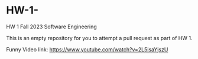 # HW-1-

HW 1 Fall 2023 Software Engineering 

This is an empty repository for you to attempt a pull request as part of HW 1.

Funny Video link:
https://www.youtube.com/watch?v=2L5isaYjszU

